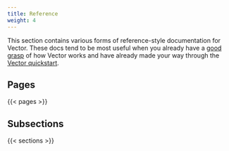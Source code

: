 ```yaml
---
title: Reference
weight: 4
---
```


This section contains various forms of reference-style documentation for Vector. These docs tend to
be most useful when you already have a [good grasp][introduction] of how Vector works and have already
made your way through the [Vector quickstart][quickstart].

## Pages

{{< pages >}}

## Subsections

{{< sections >}}

[introduction]: /docs/introduction
[quickstart]: /docs/setup/quickstart
